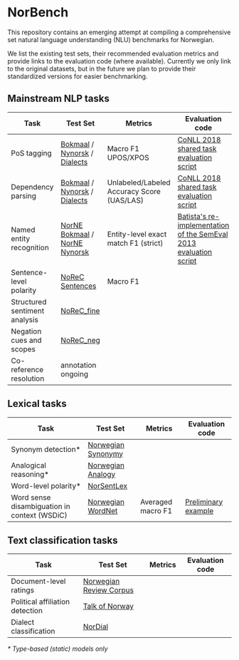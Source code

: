 # NorBench
This repository contains an emerging attempt at compiling a comprehensive set 
natural language understanding (NLU) benchmarks for Norwegian.

We list the existing test sets, their recommended evaluation metrics 
and provide links to the evaluation code (where available). 
Currently we only link to the original datasets, 
but in the future we plan to provide their standardized versions for easier benchmarking.   

## Mainstream NLP tasks

| Task                        | Test Set               | Metrics| Evaluation code |
|-----------------------------|------------------------|--------|-----------------|
|PoS tagging                  |[Bokmaal](https://github.com/UniversalDependencies/UD_Norwegian-Bokmaal) / [Nynorsk](https://github.com/UniversalDependencies/UD_Norwegian-Nynorsk) / [Dialects](https://github.com/UniversalDependencies/UD_Norwegian-NynorskLIA)| Macro F1 UPOS/XPOS       | [CoNLL 2018 shared task evaluation script](https://universaldependencies.org/conll18/conll18_ud_eval.py)                |
|Dependency parsing           |[Bokmaal](https://github.com/UniversalDependencies/UD_Norwegian-Bokmaal) / [Nynorsk](https://github.com/UniversalDependencies/UD_Norwegian-Nynorsk) / [Dialects](https://github.com/UniversalDependencies/UD_Norwegian-NynorskLIA)                        |  Unlabeled/Labeled Accuracy Score (UAS/LAS)      | [CoNLL 2018 shared task evaluation script](https://universaldependencies.org/conll18/conll18_ud_eval.py)                |
|Named entity recognition     |[NorNE Bokmaal](https://github.com/ltgoslo/norne/tree/master/ud/nob) / [NorNE Nynorsk](https://github.com/ltgoslo/norne/tree/master/ud/nno)                        | Entity-level exact match F1 (strict)       | [Batista's re-implementation of the SemEval 2013 evaluation script](https://github.com/davidsbatista/NER-Evaluation)               |
|Sentence-level polarity      |[NoReC Sentences](https://github.com/ltgoslo/norec_sentence/)| Macro F1    |              |
|Structured sentiment analysis|[NoReC_fine](https://github.com/ltgoslo/norec_fine)                        |        |                 |
|Negation cues and scopes     |[NoReC_neg](https://github.com/ltgoslo/norec_neg/)                        |        |                 |
|Co-reference resolution      |annotation ongoing                        |        |                 |


## Lexical tasks

| Task                        | Test Set               | Metrics| Evaluation code |
|-----------------------------|------------------------|--------|-----------------|
|Synonym detection*            |[Norwegian Synonymy](https://github.com/ltgoslo/norwegian-synonyms)                        |        |                 |
|Analogical reasoning*         |[Norwegian Analogy](https://github.com/ltgoslo/norwegian-analogies)                        |        |                 |
|Word-level polarity*          |[NorSentLex](https://github.com/ltgoslo/norsentlex)                        |        |                 | 
|Word sense disambiguation in context (WSDiC)|[Norwegian WordNet](https://www.nb.no/sprakbanken/en/resource-catalogue/oai-nb-no-sbr-27/)      |Averaged macro F1 |[Preliminary example](https://github.com/ltgoslo/simple_elmo/blob/master/simple_elmo/examples/wsd_eval.py)|

## Text classification tasks

| Task                        | Test Set               | Metrics| Evaluation code |
|-----------------------------|------------------------|--------|-----------------|
|Document-level ratings         |[Norwegian Review Corpus](https://github.com/ltgoslo/norec)                        |        |                 |
|Political affiliation detection|[Talk of Norway](https://github.com/ltgoslo/talk-of-norway)                        |        |                 |
|Dialect classification         |[NorDial](https://github.com/jerbarnes/norwegian_dialect)                        |        |                 | 

_* Type-based (static) models only_
